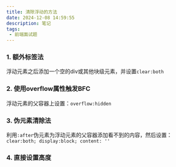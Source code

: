 ```yaml
---
title: 清除浮动的方法
date: 2024-12-08 14:59:55
description: 笔记
tags:
 - 前端面试题 
---
```




### 1. 额外标签法

浮动元素之后添加一个空的div或其他块级元素，并设置`clear:both`

### 2. 使用overflow属性触发BFC

浮动元素的父容器上设置：`overflow:hidden`

### 3. 伪元素清除法

利用`:after`伪元素为浮动元素的父容器添加看不到的内容，然后设置：`clear:both; display:block; content: ''`

### 4. 直接设置高度

